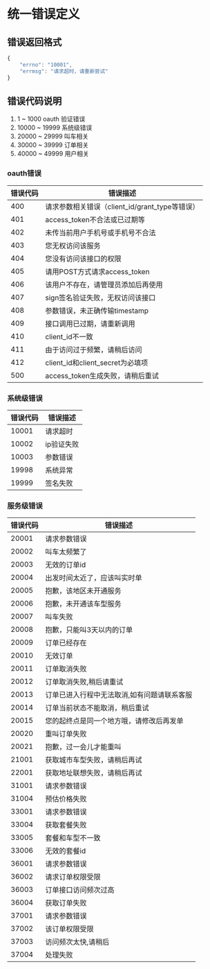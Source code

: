 # 统一错误定义

## 错误返回格式

```js
{
    "errno": "10001",
    "errmsg": "请求超时，请重新尝试"
}
```

## 错误代码说明

1. 1 ~ 1000 oauth 验证错误
2. 10000 ~ 19999 系统级错误
3. 20000 ~ 29999 叫车相关
4. 30000 ~ 39999 订单相关
5. 40000 ~ 49999 用户相关

### oauth错误

| 错误代码 | 错误描述                                       |
| -------- | ---------------------------------------------- |
| 400      | 请求参数相关错误（client_id/grant_type等错误） |
| 401      | access_token不合法或已过期等                   |
| 402      | 未传当前用户手机号或手机号不合法               |
| 403      | 您无权访问该服务                               |
| 404      | 您没有访问该接口的权限                         |
| 405      | 请用POST方式请求access_token                   |
| 406      | 该用户不存在，请管理员添加后再使用             |
| 407      | sign签名验证失败，无权访问该接口               |
| 408      | 参数错误，未正确传输timestamp                  |
| 409      | 接口调用已过期，请重新调用                     |
| 410      | client_id不一致                                |
| 411      | 由于访问过于频繁，请稍后访问                   |
| 412      | client_id和client_secret为必填项               |
| 500      | access_token生成失败，请稍后重试               |

### 系统级错误

| 错误代码 | 错误描述   |
| -------- | ---------- |
| 10001    | 请求超时   |
| 10002    | ip验证失败 |
| 10003    | 参数错误   |
| 19998    | 系统异常   |
| 19999    | 签名失败   |

### 服务级错误

| 错误代码 | 错误描述                                    |
| -------- | ------------------------------------------- |
| 20001    | 请求参数错误                                |
| 20002    | 叫车太频繁了                                |
| 20003    | 无效的订单id                                |
| 20004    | 出发时间太近了，应该叫实时单                |
| 20005    | 抱歉，该地区未开通服务                      |
| 20006    | 抱歉，未开通该车型服务                      |
| 20007    | 叫车失败                                    |
| 20008    | 抱歉，只能叫3天以内的订单                   |
| 20009    | 订单已经存在                                |
| 20010    | 无效订单                                    |
| 20011    | 订单取消失败                                |
| 20012    | 订单取消失败,稍后请重试                     |
| 20013    | 订单已进入行程中无法取消,如有问题请联系客服 |
| 20014    | 订单当前状态不能取消，稍后重试              |
| 20015    | 您的起终点是同一个地方哦，请修改后再发单    |
| 20020    | 重叫订单失败                                |
| 20021    | 抱歉，过一会儿才能重叫                      |
| 21001    | 获取城市车型失败，请稍后再试                |
| 22001    | 获取地址联想失败，请稍后再试                |
| 31001    | 请求参数错误                                |
| 31004    | 预估价格失败                                |
| 33001    | 请求参数错误                                |
| 33004    | 获取套餐失败                                |
| 33005    | 套餐和车型不一致                            |
| 33006    | 无效的套餐id                                |
| 36001    | 请求参数错误                                |
| 36002    | 请求订单权限受限                            |
| 36003    | 订单接口访问频次过高                        |
| 36004    | 获取订单失败                                |
| 37001    | 请求参数错误                                |
| 37002    | 该订单权限受限                              |
| 37003    | 访问频次太快,请稍后                         |
| 37004    | 处理失败                                    |